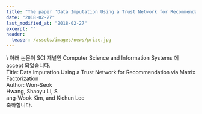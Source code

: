 ```yaml
---
title: "The paper 'Data Imputation Using a Trust Network for Recommendation via Matrix Factorization' has been accepted in Computer Science and Information Systems"
date: "2018-02-27"
last_modified_at: "2018-02-27"
excerpt: ""
header:
  teaser: /assets/images/news/prize.jpg
---
```

\\
아래 논문이 SCI 저널인 Computer Science and Information Systems 에 accept 되었습니다.<br>Title: Data Imputation Using a Trust Network for Recommendation via Matrix Factorization<br>Author: Won-Seok<br>Hwang, Shaoyu Li, S<br>ang-Wook Kim, and Kichun Lee<br>축하합니다.